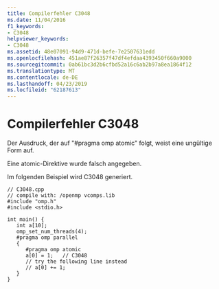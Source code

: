 ```yaml
---
title: Compilerfehler C3048
ms.date: 11/04/2016
f1_keywords:
- C3048
helpviewer_keywords:
- C3048
ms.assetid: 48e07091-94d9-471d-befe-7e2507631edd
ms.openlocfilehash: 451ae87f26357f47df4efdaa4393450f660a9000
ms.sourcegitcommit: 0ab61bc3d2b6cfbd52a16c6ab2b97a8ea1864f12
ms.translationtype: MT
ms.contentlocale: de-DE
ms.lasthandoff: 04/23/2019
ms.locfileid: "62187613"
---
```

# <a name="compiler-error-c3048"></a>Compilerfehler C3048

Der Ausdruck, der auf "#pragma omp atomic" folgt, weist eine ungültige Form auf.

Eine atomic-Direktive wurde falsch angegeben.

Im folgenden Beispiel wird C3048 generiert.

```
// C3048.cpp
// compile with: /openmp vcomps.lib
#include "omp.h"
#include <stdio.h>

int main() {
   int a[10];
   omp_set_num_threads(4);
   #pragma omp parallel
   {
      #pragma omp atomic
      a[0] = 1;   // C3048
      // try the following line instead
      // a[0] += 1;
   }
}
```
